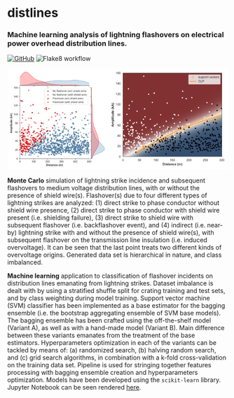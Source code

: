 # distlines
### Machine learning analysis of lightning flashovers on electrical power overhead distribution lines.

[![GitHub](https://img.shields.io/github/license/sarajcev/distlines)](./LICENSE)
![Flake8 workflow](https://github.com/sarajcev/distlines/actions/workflows/python-app.yml/badge.svg) 

![Model outputs](bitmap.png)

**Monte Carlo** simulation of lightning strike incidence and subsequent flashovers to medium voltage distribution lines, with or without the presence of shield wire(s). Flashover(s) due to four different types of lightning strikes are analyzed: (1) direct strike to phase conductor without shield wire presence, (2) direct strike to phase conductor with shield wire present (i.e. shielding failure), (3) direct strike to shield wire with subsequent flashover (i.e. backflashover event), and (4) indirect (i.e. near-by) lightning strike with and without the presence of shield wire(s), with subsequent flashover on the transmission line insulation (i.e. induced overvoltage). It can be seen that the last point treats two different kinds of overvoltage origins. Generated data set is hierarchical in nature, and class imbalanced.

**Machine learning** application to classification of flashover incidents on distribution lines emanating from lightning strikes. Dataset imbalance is dealt with by using a stratified shuffle split for crating training and test sets, and by class weighting during model training. Support vector machine (SVM) classifier has been implemented as a base estimator for the bagging ensemble (i.e. the bootstrap aggregating ensemble of SVM base models). The bagging ensemble has been crafted using the off-the-shelf model (Variant A), as well as with a hand-made model (Variant B). Main difference between these variants emanates from the treatment of the base estimators. Hyperparameters optimization in each of the variants can be tackled by means of: (a) randomized search, (b) halving random search, and (c) grid search algorithms, in combination with a k-fold cross-validation on the training data set. Pipeline is used for stringing together features processing with bagging ensemble creation and hyperparameters optimization. Models have been developed using the `scikit-learn` library. Jupyter Notebook can be seen rendered [here](https://nbviewer.org/github/sarajcev/distlines/blob/main/models.ipynb).
